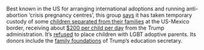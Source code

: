 Best known in the US for arranging international adoptions and running anti-abortion ‘crisis pregnancy centres’, this group [says](https://bcswwwstorage.blob.core.windows.net/media/Default/Campaigns/Refugee%2520Family%2520Separation/v4_7_10_18_FINAL%2520FAQs%2520about%2520Family%2520Separation%2520and%2520Reunification.pdf) it has taken temporary custody of some [children separated from their families](https://www.npr.org/2018/07/09/627417449/only-around-half-of-tender-age-children-will-be-reunited-with-parents-by-deadlin) at the US-Mexico border, receiving about [$200 per child per day](https://www.freep.com/story/news/local/michigan/2018/07/17/bethany-christian-services-immigrant-children/792865002/) from the Trump administration. It’s [refused](https://www.snopes.com/news/2018/06/26/bethany-christian-services-family-separation-betsy-devos/) to place children with LGBT adoptive parents. Its donors include the [family foundations](https://www.npr.org/2018/08/02/630112697/devos-family-money-is-all-over-the-news-right-now) of Trump’s education secretary.

